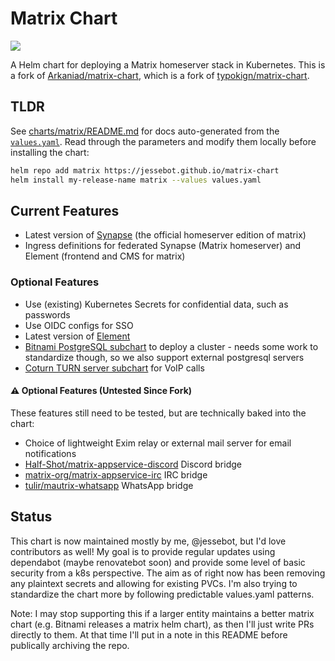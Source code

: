 # Matrix Chart
<a href="https://github.com/jessebot/matrix-chart/releases"><img src="https://img.shields.io/github/v/release/jessebot/matrix-chart?style=plastic&labelColor=blue&color=green&logo=GitHub&logoColor=white"></a>

A Helm chart for deploying a Matrix homeserver stack in Kubernetes. This is a fork of [Arkaniad/matrix-chart](https://github.com/Arkaniad/matrix-chart), which is a fork of [typokign/matrix-chart](https://github.com/typokign/matrix-chart). 

## TLDR

See [charts/matrix/README.md](./charts/matrix/README.md) for docs auto-generated from the [`values.yaml`](./charts/matrix/values.yaml).
Read through the parameters and modify them locally before installing the chart:

```bash
helm repo add matrix https://jessebot.github.io/matrix-chart
helm install my-release-name matrix --values values.yaml
```


## Current Features

- Latest version of [Synapse](https://github.com/matrix-org/synapse) (the official homeserver edition of matrix)
- Ingress definitions for federated Synapse (Matrix homeserver) and Element (frontend and CMS for matrix)

### Optional Features

- Use (existing) Kubernetes Secrets for confidential data, such as passwords
- Use OIDC configs for SSO
- Latest version of [Element](https://element.io/)
- [Bitnami PostgreSQL subchart](https://github.com/bitnami/charts/tree/main/bitnami/postgresql) to deploy a cluster - needs some work to standardize though, so we also support external postgresql servers
- [Coturn TURN server subchart](https://github.com/jessebot/coturn-chart) for VoIP calls

#### ⚠️ Optional Features (Untested Since Fork)

These features still need to be tested, but are technically baked into the chart:
- Choice of lightweight Exim relay or external mail server for email notifications
- [Half-Shot/matrix-appservice-discord](https://github.com/Half-Shot/matrix-appservice-discord) Discord bridge
- [matrix-org/matrix-appservice-irc](https://github.com/matrix-org/matrix-appservice-irc) IRC bridge
- [tulir/mautrix-whatsapp](https://github.com/tulir/mautrix-whatsapp) WhatsApp bridge


## Status
This chart is now maintained mostly by me, @jessebot, but I'd love contributors as well! My goal is to provide regular updates using dependabot (maybe renovatebot soon) and provide some level of basic security from a k8s perspective. The aim as of right now has been removing any plaintext secrets and allowing for existing PVCs. I'm also trying to standardize the chart more by following predictable values.yaml patterns.

Note: I may stop supporting this if a larger entity maintains a better matrix chart (e.g. Bitnami releases a matrix helm chart), as then I'll just write PRs directly to them. At that time I'll put in a note in this README before publically archiving the repo.
